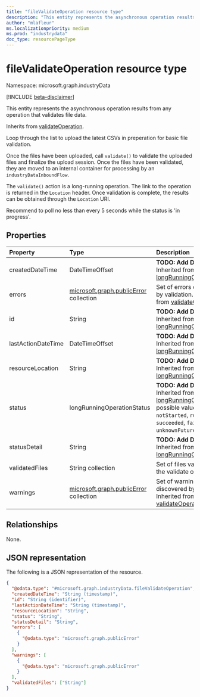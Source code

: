 ```yaml
---
title: "fileValidateOperation resource type"
description: "This entity represents the asynchronous operation results from any operation that validates file data."
author: "mlafleur"
ms.localizationpriority: medium
ms.prod: "industrydata"
doc_type: resourcePageType
---
```


# fileValidateOperation resource type

Namespace: microsoft.graph.industryData

[!INCLUDE [beta-disclaimer](../../includes/beta-disclaimer.md)]

This entity represents the asynchronous operation results from any operation that validates file data.

Inherits from [validateOperation](../resources/industrydata-validateoperation.md).

Loop through the list to upload the latest CSVs in preperation for basic file validation.

Once the files have been uploaded, call `validate()` to validate the uploaded files and finalize the upload session. Once the files have been validated, they are moved to an internal container for processing by an `industryDataInboundFlow`.

The `validate()` action is a long-running operation. The link to the operation is returned in the `Location` header. Once validation is complete, the results can be obtained through the `Location` URI.

Recommend to poll no less than every 5 seconds while the status is 'in progress'.

## Properties

| Property           | Type                                                                  | Description                                                                                                                                                                                          |
| :----------------- | :-------------------------------------------------------------------- | :--------------------------------------------------------------------------------------------------------------------------------------------------------------------------------------------------- |
| createdDateTime    | DateTimeOffset                                                        | **TODO: Add Description** Inherited from [longRunningOperation](../resources/longrunningoperation.md).                                                                                               |
| errors             | [microsoft.graph.publicError](../resources/publicerror.md) collection | Set of errors discovered by validation. Inherited from [validateOperation](../resources/industrydata-validateoperation.md).                                                                          |
| id                 | String                                                                | **TODO: Add Description** Inherited from [longRunningOperation](../resources/longrunningoperation.md).                                                                                               |
| lastActionDateTime | DateTimeOffset                                                        | **TODO: Add Description** Inherited from [longRunningOperation](../resources/longrunningoperation.md).                                                                                               |
| resourceLocation   | String                                                                | **TODO: Add Description** Inherited from [longRunningOperation](../resources/longrunningoperation.md).                                                                                               |
| status             | longRunningOperationStatus                                            | **TODO: Add Description** Inherited from [longRunningOperation](../resources/longrunningoperation.md).The possible values are: `notStarted`, `running`, `succeeded`, `failed`, `unknownFutureValue`. |
| statusDetail       | String                                                                | **TODO: Add Description** Inherited from [longRunningOperation](../resources/longrunningoperation.md).                                                                                               |
| validatedFiles     | String collection                                                     | Set of files validated by the validate operation.                                                                                                                                                    |
| warnings           | [microsoft.graph.publicError](../resources/publicerror.md) collection | Set of warnings discovered by validation. Inherited from [validateOperation](../resources/industrydata-validateoperation.md).                                                                        |

## Relationships

None.

## JSON representation

The following is a JSON representation of the resource.

<!-- {
  "blockType": "resource",
  "keyProperty": "id",
  "@odata.type": "microsoft.graph.industryData.fileValidateOperation",
  "baseType": "microsoft.graph.industryData.validateOperation",
  "openType": false
}
-->

```json
{
  "@odata.type": "#microsoft.graph.industryData.fileValidateOperation",
  "createdDateTime": "String (timestamp)",
  "id": "String (identifier)",
  "lastActionDateTime": "String (timestamp)",
  "resourceLocation": "String",
  "status": "String",
  "statusDetail": "String",
  "errors": [
    {
      "@odata.type": "microsoft.graph.publicError"
    }
  ],
  "warnings": [
    {
      "@odata.type": "microsoft.graph.publicError"
    }
  ],
  "validatedFiles": ["String"]
}
```
